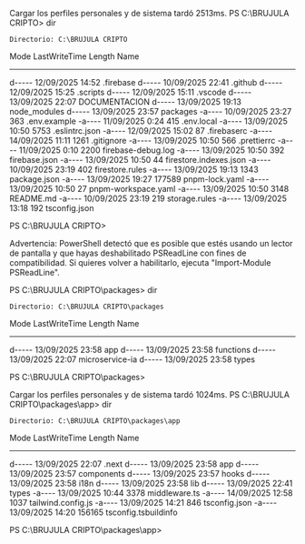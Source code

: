 Cargar los perfiles personales y de sistema tardó 2513ms.
PS C:\BRUJULA CRIPTO> dir

    Directorio: C:\BRUJULA CRIPTO

Mode LastWriteTime Length Name

---

d----- 12/09/2025 14:52 .firebase
d----- 10/09/2025 22:41 .github
d----- 12/09/2025 15:25 .scripts
d----- 12/09/2025 15:11 .vscode
d----- 13/09/2025 22:07 DOCUMENTACION
d----- 13/09/2025 19:13 node_modules
d----- 13/09/2025 23:57 packages
-a---- 10/09/2025 23:27 363 .env.example
-a---- 11/09/2025 0:24 415 .env.local
-a---- 13/09/2025 10:50 5753 .eslintrc.json
-a---- 12/09/2025 15:02 87 .firebaserc
-a---- 14/09/2025 11:11 1261 .gitignore
-a---- 13/09/2025 10:50 566 .prettierrc
-a---- 11/09/2025 0:10 2200 firebase-debug.log
-a---- 13/09/2025 10:50 392 firebase.json
-a---- 13/09/2025 10:50 44 firestore.indexes.json
-a---- 10/09/2025 23:19 402 firestore.rules
-a---- 13/09/2025 19:13 1343 package.json
-a---- 13/09/2025 19:27 177589 pnpm-lock.yaml
-a---- 13/09/2025 10:50 27 pnpm-workspace.yaml
-a---- 13/09/2025 10:50 3148 README.md
-a---- 10/09/2025 23:19 219 storage.rules
-a---- 13/09/2025 13:18 192 tsconfig.json

PS C:\BRUJULA CRIPTO>

Advertencia: PowerShell detectó que es posible que estés usando un lector de pantalla y que hayas deshabilitado PSReadLine con fines de compatibilidad. Si quieres volver a habilitarlo, ejecuta "Import-Module PSReadLine".

PS C:\BRUJULA CRIPTO\packages> dir

    Directorio: C:\BRUJULA CRIPTO\packages

Mode LastWriteTime Length Name

---

d----- 13/09/2025 23:58 app
d----- 13/09/2025 23:58 functions
d----- 13/09/2025 22:07 microservice-ia
d----- 13/09/2025 23:58 types

PS C:\BRUJULA CRIPTO\packages>

Cargar los perfiles personales y de sistema tardó 1024ms.
PS C:\BRUJULA CRIPTO\packages\app> dir

    Directorio: C:\BRUJULA CRIPTO\packages\app

Mode LastWriteTime Length Name

---

d----- 13/09/2025 22:07 .next
d----- 13/09/2025 23:58 app
d----- 13/09/2025 23:57 components
d----- 13/09/2025 23:57 hooks
d----- 13/09/2025 23:58 i18n
d----- 13/09/2025 23:58 lib
d----- 13/09/2025 22:41 types
-a---- 13/09/2025 10:44 3378 middleware.ts
-a---- 14/09/2025 12:58 1037 tailwind.config.js
-a---- 13/09/2025 14:21 846 tsconfig.json
-a---- 13/09/2025 14:20 156165 tsconfig.tsbuildinfo

PS C:\BRUJULA CRIPTO\packages\app>
